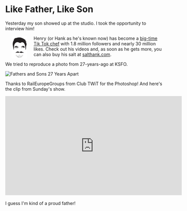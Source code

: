 # Like Father, Like Son

Yesterday my son showed up at the studio. I took the opportunity to interview him!
<!--more-->
<img src="/images/salthank.png" align="left" hspace="20px" width="50px"/>Henry (or Hank as he's known now) has become a [big-time Tik Tok chef](https://www.tiktok.com/@salt_hank?lang=en) with 1.8 million followers and nearly 30 million likes. Check out his videos and, as soon as he gets more, you can also buy his salt at [salthank.com](https://salthank.com).

We tried to reproduce a photo from 27-years-ago at KSFO. 

![Fathers and Sons 27 Years Apart](/images/fathersandsons.png "Fathers and Sons 27-years apart")

Thanks to RailEuropeGroups from Club TWiT for the Photoshop! And here's the clip from Sunday's show. 


<iframe width="560" height="315" src="https://www.youtube-nocookie.com/embed/IgBcgt17iLU?start=3937" title="YouTube video player" frameborder="0" allow="accelerometer; autoplay; clipboard-write; encrypted-media; gyroscope; picture-in-picture" allowfullscreen></iframe>

I guess I'm kind of a proud father!


